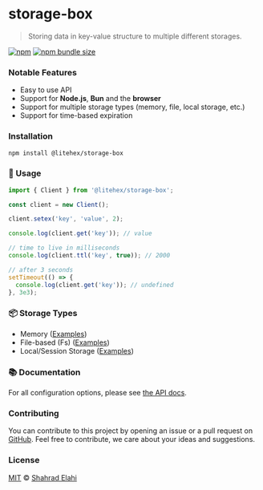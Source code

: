 # storage-box

> Storing data in key-value structure to multiple different storages.

[![npm](https://img.shields.io/npm/v/p-safe)](https://www.npmjs.com/package/p-safe)
[![npm bundle size](https://packagephobia.now.sh/badge?p=p-safe)](https://packagephobia.now.sh/result?p=p-safe)

### Notable Features

- Easy to use API
- Support for **Node.js**, **Bun** and the **browser**
- Support for multiple storage types (memory, file, local storage, etc.)
- Support for time-based expiration

### Installation

```bash
npm install @litehex/storage-box
```

### 📖 Usage

```typescript
import { Client } from '@litehex/storage-box';

const client = new Client();

client.setex('key', 'value', 2);

console.log(client.get('key')); // value

// time to live in milliseconds
console.log(client.ttl('key', true)); // 2000

// after 3 seconds
setTimeout(() => {
  console.log(client.get('key')); // undefined
}, 3e3);
```

### 📦 Storage Types

- Memory ([Examples](docs/examples/memory.md))
- File-based (Fs) ([Examples](docs/examples/fs.md))
- Local/Session Storage ([Examples](docs/examples/browser.md))

### 📚 Documentation

For all configuration options, please see [the API docs](https://paka.dev/npm/@litehex/storage-box@canary/api#module-index-export-Options).

### Contributing

You can contribute to this project by opening an issue or a pull request
on [GitHub](https://github.com/shahradelahi/storage-box). Feel free to contribute, we care about your ideas and
suggestions.

### License

[MIT](/LICENSE) © [Shahrad Elahi](https://github.com/shahradelahi)
